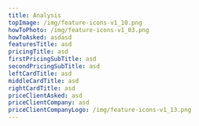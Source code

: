 ```yaml
---
title: Analysis
topImage: /img/feature-icons-v1_10.png
howToPhoto: /img/feature-icons-v1_03.png
howToAsked: asdasd
featuresTitle: asd
pricingTitle: asd
firstPricingSubTitle: asd
secondPricingSubTitle: asd
leftCardTitle: asd
middleCardTitle: asd
rightCardTitle: asd
priceClientAsked: asd
priceClientCompany: asd
priceClientCompanyLogo: /img/feature-icons-v1_13.png
---
```


